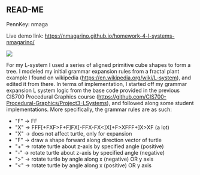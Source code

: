 ## READ-ME
PennKey: nmaga

Live demo link: https://nmagarino.github.io/homework-4-l-systems-nmagarino/

![](lsystemcap.PNG)

For my L-system I used a series of aligned primitive cube shapes to form a tree.  I modeled my initial grammar expansion rules from a fractal plant example I found on wikipedia (https://en.wikipedia.org/wiki/L-system), and edited it from there.  In terms of implementation, I started off my grammar expansion L system logic from the base code provided in the previous CIS700 Procedural Graphics course (https://github.com/CIS700-Procedural-Graphics/Project3-LSystems), and followed along some student implementations.  More specifically, the grammar rules are as such:
* "F" -> FF
* "X" -> FFF[+FXF>F+F]FX[-FFX-FX<]X[+F>XFFF+]X>XF (a lot)
* "X" -> does not affect turtle, only for expansion
* "F" -> draw a shape forward along direction vector of turtle
* "+" -> rotate turtle about z-axis by specified angle (positive)
* "-" -> rotate turtle about z-axis by specified angle (negative)
* ">" -> rotate turtle by angle along x (negative) OR y axis
* "<" -> rotate turtle by angle along x (positive) OR y axis

